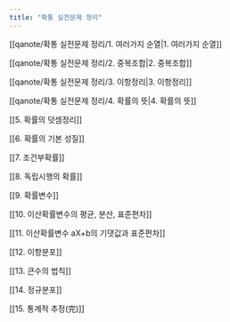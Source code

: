 ```yaml
---
title: "확통 실전문제 정리"
---
```


[[qanote/확통 실전문제 정리/1. 여러가지 순열|1. 여러가지 순열]]


[[qanote/확통 실전문제 정리/2. 중복조합|2. 중복조합]]


[[qanote/확통 실전문제 정리/3. 이항정리|3. 이항정리]]


[[qanote/확통 실전문제 정리/4. 확률의 뜻|4. 확률의 뜻]]


[[5. 확률의 덧셈정리]]


[[6. 확률의 기본 성질]]


[[7. 조건부확률]]


[[8. 독립시행의 확률]]


[[9. 확률변수]]


[[10. 이산확률변수의 평균, 분산, 표준편차]]


[[11. 이산확률변수 aX+b의 기댓값과 표준편차]]


[[12. 이항분포]]


[[13. 큰수의 법칙]]


[[14. 정규분포]]


[[15. 통계적 추정(完)]]
